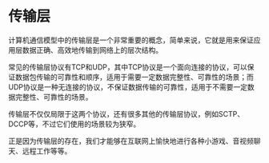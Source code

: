 # 传输层

计算机通信模型中的传输层是一个非常重要的概念，简单来说，它就是用来保证应用层数据正确、高效地传输到网络上的层次结构。

常见的传输层协议有TCP和UDP，其中TCP协议是一个面向连接的协议，可以保证数据包传输的可靠性和顺序，适用于需要一定数据完整性、可靠性的场景；而UDP协议是一种无连接的协议，不保证数据传输的可靠性，适用于不需要一定数据完整性、可靠性的场景。

传输层不仅仅局限于这两个协议，还有很多其他的传输层协议，例如SCTP、DCCP等，不过它们使用的场景较为狭窄。

正是因为传输层的存在，我们才能够在互联网上愉快地进行各种小游戏、音视频聊天、远程工作等等。